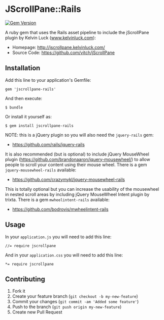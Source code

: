 # JScrollPane::Rails

[![Gem Version](https://badge.fury.io/rb/jscrollpane-rails.png)](http://badge.fury.io/rb/jscrollpane-rails)

A ruby gem that uses the Rails asset pipeline to include the jScrollPane plugin by Kelvin Luck
 (www.kelvinluck.com):

* Homepage: http://jscrollpane.kelvinluck.com/
* Source Code: https://github.com/vitch/jScrollPane

## Installation

Add this line to your application's Gemfile:

    gem 'jscrollpane-rails'

And then execute:

    $ bundle

Or install it yourself as:

    $ gem install jscrollpane-rails

NOTE: this is a jQuery plugin so you will also need the `jquery-rails` gem:

* https://github.com/rails/jquery-rails

It is also recommended (but is optional) to include jQuery MouseWheel plugin
(https://github.com/brandonaaron/jquery-mousewheel/) to allow people to scroll your content
using their mouse wheel. There is a gem `jquery-mousewheel-rails` available:

* https://github.com/crazymykl/jquery-mousewheel-rails

This is totally optional but you can increase the usability of the mousewheel in nested scroll areas
by including jQuery MouseWheel Intent plugin by trixta. There is a gem `mwheelintent-rails` available:

* https://github.com/bodrovis/mwheelintent-rails

## Usage

In your `application.js` you will need to add this line:

    //= require jscrollpane
   
And in your `application.css` you will need to add this line:

    *= require jscrollpane

## Contributing

1. Fork it
2. Create your feature branch (`git checkout -b my-new-feature`)
3. Commit your changes (`git commit -am 'Added some feature'`)
4. Push to the branch (`git push origin my-new-feature`)
5. Create new Pull Request

